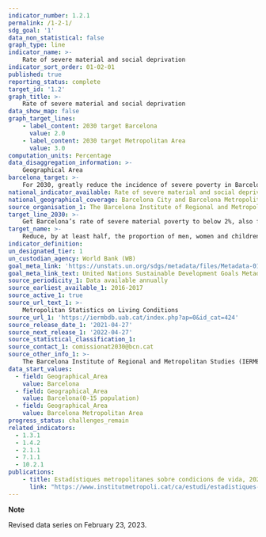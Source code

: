 ```yaml
---
indicator_number: 1.2.1
permalink: /1-2-1/
sdg_goal: '1'
data_non_statistical: false
graph_type: line
indicator_name: >-
    Rate of severe material and social deprivation
indicator_sort_order: 01-02-01
published: true
reporting_status: complete
target_id: '1.2'
graph_title: >-
    Rate of severe material and social deprivation
data_show_map: false
graph_target_lines:
    - label_content: 2030 target Barcelona
      value: 2.0
    - label_content: 2030 target Metropolitan Area
      value: 3.0
computation_units: Percentage
data_disaggregation_information: >-
    Geographical Area
barcelona_target: >-
    For 2030, greatly reduce the incidence of severe poverty in Barcelona, especially among younger people, while also ensuring that it does not disproportionately affect certain territories
national_indicator_available: Rate of severe material and social deprivation
national_geographical_coverage: Barcelona City and Barcelona Metropolitan Area
source_organisation_1: The Barcelona Institute of Regional and Metropolitan Studies (IERMB)
target_line_2030: >-
    Get Barcelona’s rate of severe material poverty to below 2%, also for the population under the age of 16, and to below 3% for the Barcelona Metropolitan Area as a whole
target_name: >-
    Reduce, by at least half, the proportion of men, women and children of all ages living in poverty, in all of its dimensions, in accordance with national definitions
indicator_definition:
un_designated_tier: 1
un_custodian_agency: World Bank (WB)
goal_meta_link: 'https://unstats.un.org/sdgs/metadata/files/Metadata-01-02-01.pdf'
goal_meta_link_text: United Nations Sustainable Development Goals Metadata (pdf 894kB)
source_periodicity_1: Data available annually
source_earliest_available_1: 2016-2017
source_active_1: true
source_url_text_1: >-
    Metropolitan Statistics on Living Conditions
source_url_1: 'https://iermbdb.uab.cat/index.php?ap=0&id_cat=424'
source_release_date_1: '2021-04-27'
source_next_release_1: '2022-04-27'
source_statistical_classification_1: 
source_contact_1: comissionat2030@bcn.cat
source_other_info_1: >-
    The Barcelona Institute of Regional and Metropolitan Studies (IERMB)
data_start_values:
  - field: Geographical_Area
    value: Barcelona
  - field: Geographical_Area
    value: Barcelona(0-15 population)
  - field: Geographical_Area  
    value: Barcelona Metropolitan Area
progress_status: challenges_remain
related_indicators: 
  - 1.3.1
  - 1.4.2
  - 2.1.1
  - 7.1.1
  - 10.2.1
publications:
    - title: Estadístiques metropolitanes sobre condicions de vida, 2022-2023. Resultats sintètics
      link: "https://www.institutmetropoli.cat/ca/estudi/estadistiques-metropolitanes-sobre-condicions-vida-2022-2023/"
---
```

**Note**

Revised data series on February 23, 2023.
